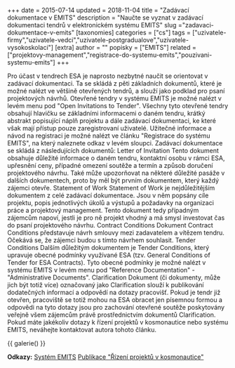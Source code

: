 +++
date = 2015-07-14
updated = 2018-11-04
title = "Zadávací dokumentace v EMITS"
description = "Naučte se vyznat v zadávací dokumentaci tendrů v elektronickém systému EMITS"
slug ="zadavaci-dokumentace-v-emits"
[taxonomies]
categories = ["cs"]
tags = ["uzivatele-firmy","uzivatele-vedci","uzivatele-postgradualove","uzivatele-vysokoskolaci"]
[extra]
author = ""
popisky = ["EMITS"]
related = ["projektovy-management","registrace-do-systemu-emits","pouzivani-systemu-emits"]
+++

Pro účast v tendrech ESA je naprosto nezbytné naučit se orientovat v zadávací dokumentaci. Ta se skládá z pěti základních dokumentů, které je možné nalézt ve většině otevřených tendrů, a slouží jako podklad pro psaní projektových návrhů. Otevřené tendry v systému EMITS je možné nalézt v levém menu pod "Open Invitations to Tender". Všechny tyto otevřené tendry obsahují hlavičku se základními informacemi o daném tendru, krátký abstrakt popisující náplň projektu a dále zadávací dokumentaci, ke které však mají přístup pouze zaregistrovaní uživatelé. Užitečné informace a návod na registraci je možné nalézt ve článku "Registrace do systému EMITS", na který naleznete odkaz v levém sloupci. Zadávací dokumentace se skládá z následujících dokumentů: Letter of Invitation Tento dokument obsahuje důležité informace o daném tendru, kontaktní osobu v rámci ESA, upřesnění ceny, případné omezení soutěže a termín a způsob doručení projektového návrhu. Také může upozorňovat na některé důležité pasáže v dalších dokumentech, proto by měl být prvním dokumentem, který každý zájemci otevře. Statement of Work Statement of Work je nejdůležitějším dokumentem z celé zadávací dokumentace. Jsou v něm popsány cíle projektu, popis jednotlivých úkolů a výstupů a požadavky na organizaci práce a projektový management. Tento dokument tedy případným zájemcům napoví, jestli je pro ně projekt vhodný a má smysl investovat čas do psaní projektového návrhu. Contract Conditions Dokument Contract Conditions představuje návrh smlouvy mezi zadavatelem a vítězem tendru. Očekává se, že zájemci budou s tímto návrhem souhlasit. Tender Conditions Dalším důležitým dokumentem je Tender Conditions, který upravuje obecné podmínky využívané ESA (tzv. General Conditions of Tender for ESA Contracts). Tyto obecné podmínky je možné nalézt v systému EMITS v levém menu pod "Reference Documentation" - "Administrative Documents". Clarification Dokument (či dokumenty, může jich být totiž více) označovaný jako Clarification slouží k publikování dodatečných informací a odpovědí na dotazy pracovišť. Pokud je tendr již otevřen, pracoviště se totiž mohou na ESA obracet jen písemnou formou a odpovědi na tyto dotazy jsou pro zachování otevřené soutěže poskytovány veřejně všem zájemcům právě prostřednictvím dokumentů Clarification. Pokud máte jakékoliv dotazy k řízení projektů v kosmonautice nebo systému EMITS, neváhejte kontaktovat autora tohoto článku.

{{ galerie() }}

**Odkazy:**
[Systém EMITS]
[Publikace "Řízení projektů v kosmonautice"]

[Systém EMITS]: http://emits.sso.esa.int/emits/owa/emits.main
[Publikace "Řízení projektů v kosmonautice"]: https://goo.gl/yyZrJ5

